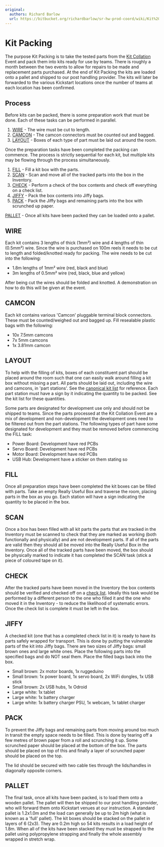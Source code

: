 ```yaml
---
original:
  authors: Richard Barlow
  url: https://bitbucket.org/richardbarlow/sr-hw-prod-coord/wiki/Kit%20Packing
---
```

# Kit Packing

The purpose Kit Packing is to take the tested parts from the [Kit Collation](/kit/hardware/kit-collation) Event and pack them into kits ready for use by teams. There is roughly a month between the two events to allow for repairs to be made and replacement parts purchased. At the end of Kit Packing the kits are loaded onto a pallet and shipped to our post handling provider. The kits will later be forwarded to the various Kickstart locations once the number of teams at each location has been confirmed.

## Process

Before kits can be packed, there is some preparation work that must be done. Each of these tasks can be performed in parallel.

  1. [WIRE](#wire) - The wire must be cut to length.
  1. [CAMCON](#camcon) - The camcon connectors must be counted out and bagged.
  1. [LAYOUT](#layout) - Boxes of each type of part must be laid out around the room.

Once the preparation tasks have been completed the packing can commence. The process is strictly sequential for each kit, but multiple kits may be flowing through the process simultaneously.

  1. [FILL](#fill) - Fill a kit box with the parts.
  1. [SCAN](#scan) - Scan and move all of the tracked parts into the box in the Inventory.
  1. [CHECK](#check) - Perform a check of the box contents and check off everything on a check list.
  1. [JIFFY](#jiffy) - Pack the box contents into Jiffy bags.
  1. [PACK](#pack) - Pack the Jiffy bags and remaining parts into the box with scrunched up paper.

[PALLET](#pallet) - Once all kits have been packed they can be loaded onto a pallet.

## WIRE

Each kit contains 3 lengths of thick (1mm²) wire and 4 lengths of thin (0.5mm²) wire. Since the wire is purchased on 100m reels it needs to be cut to length and folded/knotted ready for packing. The wire needs to be cut into the following:

 * 1.8m lengths of 1mm² wire (red, black and blue)
 * 3m lengths of 0.5mm² wire (red, black, blue and yellow)

After being cut the wires should be folded and knotted. A demonstration on how to do this will be given at the event.

## CAMCON

Each kit contains various 'Camcon' pluggable terminal block connectors. These must be counted/weighed out and bagged up. Fill resealable plastic bags with the following:

 * 10x 7.5mm camcons
 * 7x 5mm camcons
 * 1x 3.81mm camcon

## LAYOUT

To help with the filling of kits, boxes of each constituent part should be placed around the room such that one can easily walk around filling a kit box without missing a part. All parts should be laid out, including the wire and camcons, in 'part stations'. See the [canonical kit list](/kit-coord/Kit_Definition) for reference. Each part station must have a sign by it indicating the quantity to be packed. See the kit list for these quantities.

Some parts are designated for development use only and should not be shipped to teams. Since the parts processed at the Kit Collation Event are a mix of development and non-development the development ones need to be filtered out from the part stations. The following types of part have some designated for development and they must be removed before commencing the FILL task:

 * Power Board: Development have red PCBs
 * Servo Board: Development have red PCBs
 * Motor Board: Development have red PCBs
 * USB Hub: Development have a sticker on them stating so

## FILL

Once all preparation steps have been completed the kit boxes can be filled with parts. Take an empty Really Useful Box and traverse the room, placing parts in the box as you go. Each station will have a sign indicating the quantity to be placed in the box.

## SCAN

Once a box has been filled with all kit parts the parts that are tracked in the Inventory must be scanned to check that they are marked as working (both functionally and physically) and are not development parts. If all of the parts are valid then they should all be moved into the Really Useful Box in the Inventory. Once all of the tracked parts have been moved, the box should be physically marked to indicate it has completed the SCAN task (stick a piece of coloured tape on it).

## CHECK

After the tracked parts have been moved in the Inventory the box contents should be verified and checked off on a [check list](https://bitbucket.org/richardbarlow/sr-hw-prod-coord/raw/master/kpe/sr2017/checklist.odt). Ideally this task would be performed by a different person to the one who filled it and the one who moved it in the Inventory - to reduce the likelihood of systematic errors. Once the check list is complete it must be left in the box.

## JIFFY

A checked kit (one that has a completed check list in it) is ready to have its parts safely wrapped for transport. This is done by putting the vulnerable parts of the kit into Jiffy bags. There are two sizes of Jiffy bags: small brown ones and large white ones. Place the following parts into the specified bags and do NOT seal them. Place the filled bags back into the box.

 * Small brown: 2x motor boards, 1x ruggeduino
 * Small brown: 1x power board, 1x servo board, 2x WiFi dongles, 1x USB stick
 * Small brown: 2x USB hubs, 1x Odroid
 * Large white: 1x tablet
 * Large white: 1x battery charger
 * Large white: 1x battery charger PSU, 1x webcam, 1x tablet charger

## PACK

To prevent the Jiffy bags and remaining parts from moving around too much in transit the empty space needs to be filled. This is done by tearing off a few metres of brown paper from a roll and scrunching it up. Some scrunched paper should be placed at the bottom of the box. The parts should be placed on top of this and finally a layer of scrunched paper should be placed on the top.

The lid should be secured with two cable ties through the lids/handles in diagonally opposite corners.

## PALLET

The final task, once all kits have been packed, is to load them onto a wooden pallet. The pallet will then be shipped to our post handling provider, who will forward them onto Kickstart venues at our instruction. A standard pallet is 1.2x1.0m and the load can generally be up to 2m high (what is known as a 'full' pallet). The kit boxes should be stacked on the pallet in layers of 6 (2x3). They are 0.2m high so 54 kits results in a load height of 1.8m. When all of the kits have been stacked they must be strapped to the pallet using polypropylene strapping and finally the whole assembly wrapped in stretch wrap.
